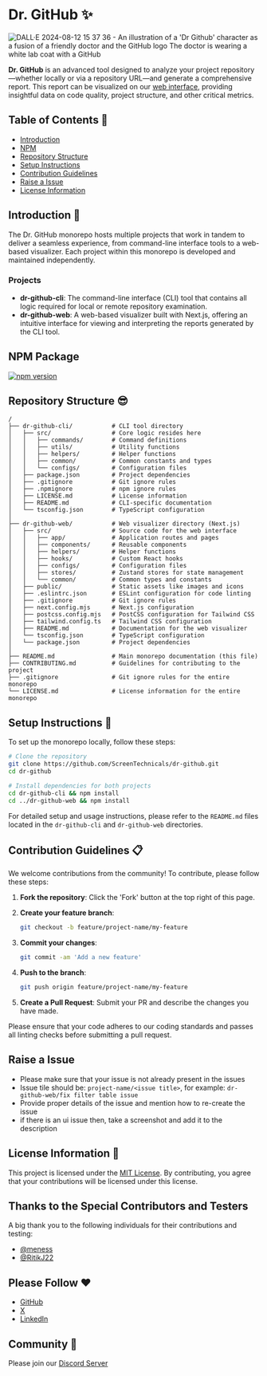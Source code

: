 # Dr. GitHub ✨

![DALL·E 2024-08-12 15 37 36 - An illustration of a 'Dr  Github' character as a fusion of a friendly doctor and the GitHub logo  The doctor is wearing a white lab coat with a GitHub](https://github.com/user-attachments/assets/e84cd8cc-c256-425c-984e-b4ca9de9de8c)

**Dr. GitHub** is an advanced tool designed to analyze your project repository—whether locally or via a repository URL—and generate a comprehensive report. This report can be visualized on our [web interface](https://dr-github.devverse.io), providing insightful data on code quality, project structure, and other critical metrics.

## Table of Contents 📜

- [Introduction](#introduction)
- [NPM](#npm)
- [Repository Structure](#repository-structure)
- [Setup Instructions](#setup-instructions)
- [Contribution Guidelines](#contribution-guidelines)
- [Raise a Issue](#raise-a-issue)
- [License Information](#license-information)

## Introduction 🚀

The Dr. GitHub monorepo hosts multiple projects that work in tandem to deliver a seamless experience, from command-line interface tools to a web-based visualizer. Each project within this monorepo is developed and maintained independently.

### Projects

- **dr-github-cli**: The command-line interface (CLI) tool that contains all logic required for local or remote repository examination.
- **dr-github-web**: A web-based visualizer built with Next.js, offering an intuitive interface for viewing and interpreting the reports generated by the CLI tool.

## NPM Package

[![npm version](https://img.shields.io/badge/NPM-%23CB3837.svg?style=for-the-badge&logo=npm&logoColor=white)](https://npmjs.org/package/dr-github)

## Repository Structure 😎

```plaintext
/
├── dr-github-cli/           # CLI tool directory
│   ├── src/                 # Core logic resides here
│   │   ├── commands/        # Command definitions
│   │   ├── utils/           # Utility functions
│   │   ├── helpers/         # Helper functions
│   │   ├── common/          # Common constants and types
│   │   └── configs/         # Configuration files
│   ├── package.json         # Project dependencies
│   ├── .gitignore           # Git ignore rules
│   ├── .npmignore           # npm ignore rules
│   ├── LICENSE.md           # License information
│   ├── README.md            # CLI-specific documentation
│   └── tsconfig.json        # TypeScript configuration
│
├── dr-github-web/           # Web visualizer directory (Next.js)
│   ├── src/                 # Source code for the web interface
│   │   ├── app/             # Application routes and pages
│   │   ├── components/      # Reusable components
│   │   ├── helpers/         # Helper functions
│   │   ├── hooks/           # Custom React hooks
│   │   ├── configs/         # Configuration files
│   │   ├── stores/          # Zustand stores for state management
│   │   └── common/          # Common types and constants
│   ├── public/              # Static assets like images and icons
│   ├── .eslintrc.json       # ESLint configuration for code linting
│   ├── .gitignore           # Git ignore rules
│   ├── next.config.mjs      # Next.js configuration
│   ├── postcss.config.mjs   # PostCSS configuration for Tailwind CSS
│   ├── tailwind.config.ts   # Tailwind CSS configuration
│   ├── README.md            # Documentation for the web visualizer
│   └── tsconfig.json        # TypeScript configuration
│   └── package.json         # Project dependencies
│
├── README.md                # Main monorepo documentation (this file)
├── CONTRIBUTING.md          # Guidelines for contributing to the project
├── .gitignore               # Git ignore rules for the entire monorepo
└── LICENSE.md               # License information for the entire monorepo
```

## Setup Instructions 📑

To set up the monorepo locally, follow these steps:

```bash
# Clone the repository
git clone https://github.com/ScreenTechnicals/dr-github.git
cd dr-github

# Install dependencies for both projects
cd dr-github-cli && npm install
cd ../dr-github-web && npm install
```

For detailed setup and usage instructions, please refer to the `README.md` files located in the `dr-github-cli` and `dr-github-web` directories.

## Contribution Guidelines 📋

We welcome contributions from the community! To contribute, please follow these steps:

1. **Fork the repository**: Click the 'Fork' button at the top right of this page.
2. **Create your feature branch**:

   ```bash
   git checkout -b feature/project-name/my-feature
   ```

3. **Commit your changes**:

   ```bash
   git commit -am 'Add a new feature'
   ```

4. **Push to the branch**:

   ```bash
   git push origin feature/project-name/my-feature
   ```

5. **Create a Pull Request**: Submit your PR and describe the changes you have made.

Please ensure that your code adheres to our coding standards and passes all linting checks before submitting a pull request.

## Raise a Issue

- Please make sure that your issue is not already present in the issues
- Issue tile should be: `project-name/<issue title>`, for example: `dr-github-web/fix filter table issue`
- Provide proper details of the issue and mention how to re-create the issue
- if there is an ui issue then, take a screenshot and add it to the description

## License Information 📄

This project is licensed under the [MIT License](./LICENSE.md). By contributing, you agree that your contributions will be licensed under this license.

## Thanks to the Special Contributors and Testers

A big thank you to the following individuals for their contributions and testing:

- [@meness](https://github.com/meness)
- [@RitikJ22](https://github.com/RitikJ22)

## Please Follow ❤️

- [GitHub](https://github.com/ScreenTechnicals)
- [X](https://x.com/ChinmaySa1)
- [LinkedIn](https://www.linkedin.com/in/chinmaya-sa-60a594239)

## Community 🤩

Please join our [Discord Server](https://discord.com/invite/yUtDytzvyS)
